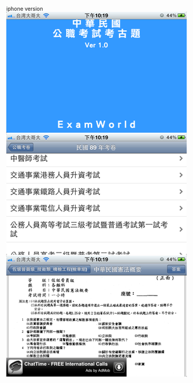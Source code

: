 iphone version
<img src="https://github.com/FordHsieh/ExamWorld/blob/master/ExamWorld1.png" width="480">
<img src="https://github.com/FordHsieh/ExamWorld/blob/master/ExamWorld2.png" width="480">
<img src="https://github.com/FordHsieh/ExamWorld/blob/master/ExamWorld3.png" width="480">
